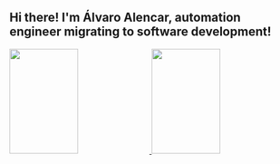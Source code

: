 ## Hi there! I'm Álvaro Alencar, automation engineer migrating to software development!

<div>
  <a href="https://github.com/alvaroallencar">
  <img height="185em" width="49%" src="https://github-readme-stats.vercel.app/api?username=alvaroallencar&count_private=true&show_icons=true&theme=merko" />
  <img height="185em" width="49%" src="https://github-readme-stats.vercel.app/api/top-langs/?username=alvaroallencar&layout=compact&langs_count=5&theme=merko&count_private=true" />
</div>  

